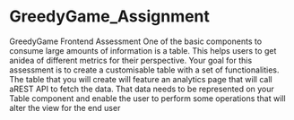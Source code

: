 # GreedyGame_Assignment

GreedyGame Frontend Assessment
One of the basic components to consume large amounts of information is a table. This helps users to get anidea of different
metrics for their perspective. Your goal for this assessment is to create a customisable table with a set of functionalities. The table
that you will create will feature an analytics page that will call aREST API to fetch the data. That data needs to be represented on
your Table component and enable the user to perform some operations that will alter the view for the end user

